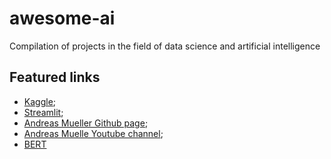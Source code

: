 # awesome-ai
 Compilation of projects in the field of data science and artificial intelligence


## Featured links
- [Kaggle](https://www.kaggle.com/);
- [Streamlit](https://streamlit.io/);
- [Andreas Mueller Github page](https://github.com/amueller);
- [Andreas Muelle Youtube channel](https://www.youtube.com/c/AndreasMueller/);
- [BERT](https://arxiv.org/abs/1810.04805)